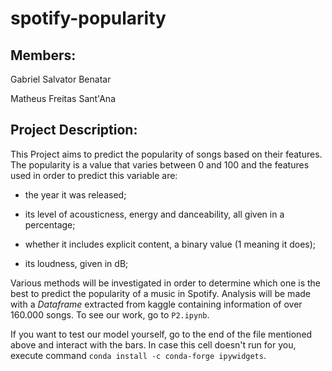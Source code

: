 # spotify-popularity

## Members:

Gabriel Salvator Benatar

Matheus Freitas Sant'Ana

## Project Description:


This Project aims to predict the popularity of songs based on their features. The popularity is a value that varies between 0 and 100 and the features used in order to predict this variable are:


* the year it was released;


* its level of acousticness, energy and danceability, all given in a percentage;


* whether it includes explicit content, a binary value (1 meaning it does);


* its loudness, given in dB;

Various methods will be investigated in order to determine which one is the best to predict the popularity of a music in Spotify. Analysis will be made with a _Dataframe_ extracted from kaggle containing information of over 160.000 songs. To see our work, go to `P2.ipynb`.

If you want to test our model yourself, go to the end of the file mentioned above and interact with the bars. In case this cell doesn't run for you, execute command `conda install -c conda-forge ipywidgets`.
